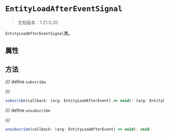 # `EntityLoadAfterEventSignal`

> 文档版本：1.21.0.20

`EntityLoadAfterEventSignal`类。

## 属性

## 方法

/// define
`subscribe`


///

```js
subscribe(callback: (arg: EntityLoadAfterEvent) => void): (arg: EntityLoadAfterEvent) => void
```


/// define
`unsubscribe`


///

```js
unsubscribe(callback: (arg: EntityLoadAfterEvent) => void): void
```


